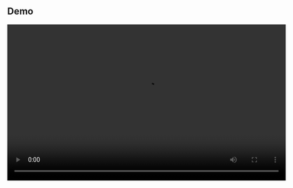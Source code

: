 ## Demo

<video width="640" height="360" controls>
  <source src="https://raw.githubusercontent.com/tranMinhTien2k3/Test_NEWWAVE_SOLUTIONS_JSC/main/Demo.mp4" type="video/mp4">
  Your browser does not support the video tag.
</video>

